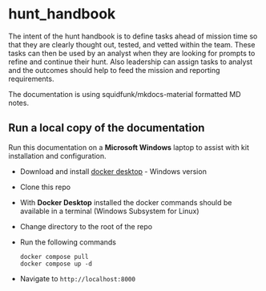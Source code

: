 # hunt_handbook

The intent of the hunt handbook is to define tasks ahead of mission time so that they are clearly thought out, tested, and vetted within the team.  These tasks can then be used by an analyst when they are looking for prompts to refine and continue their hunt.  Also leadership can assign tasks to analyst and the outcomes should help to feed the mission and reporting requirements.

The documentation is using squidfunk/mkdocs-material formatted MD notes.

## Run a local copy of the documentation

Run this documentation on a **Microsoft Windows** laptop to assist with kit installation and configuration.

- Download and install [docker desktop](https://www.docker.com/products/docker-desktop) - Windows version
- Clone this repo
- With **Docker Desktop** installed the docker commands should be available in a terminal (Windows Subsystem for Linux)
- Change directory to the root of the repo
- Run the following commands

  ```shell
  docker compose pull
  docker compose up -d
  ```

- Navigate to `http://localhost:8000`
